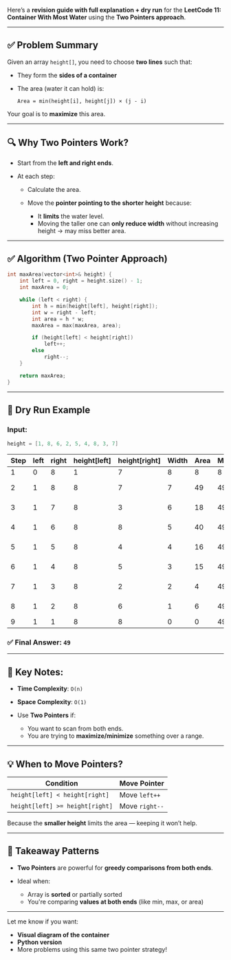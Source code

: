 Here’s a **revision guide with full explanation + dry run** for the **LeetCode 11: Container With Most Water** using the **Two Pointers approach**.

---

## ✅ Problem Summary

Given an array `height[]`, you need to choose **two lines** such that:

* They form the **sides of a container**
* The area (water it can hold) is:

  ```
  Area = min(height[i], height[j]) × (j - i)
  ```

Your goal is to **maximize** this area.

---

## 🔍 Why Two Pointers Work?

* Start from the **left and right ends**.
* At each step:

  * Calculate the area.
  * Move the **pointer pointing to the shorter height** because:

    * It **limits** the water level.
    * Moving the taller one can **only reduce width** without increasing height → may miss better area.

---

## ✅ Algorithm (Two Pointer Approach)

```cpp
int maxArea(vector<int>& height) {
    int left = 0, right = height.size() - 1;
    int maxArea = 0;

    while (left < right) {
        int h = min(height[left], height[right]);
        int w = right - left;
        int area = h * w;
        maxArea = max(maxArea, area);

        if (height[left] < height[right])
            left++;
        else
            right--;
    }

    return maxArea;
}
```

---

## 🔁 Dry Run Example

### Input:

```cpp
height = [1, 8, 6, 2, 5, 4, 8, 3, 7]
```

| Step | left | right | height\[left] | height\[right] | Width | Area | MaxArea | Move    |
| ---- | ---- | ----- | ------------- | -------------- | ----- | ---- | ------- | ------- |
| 1    | 0    | 8     | 1             | 7              | 8     | 8    | 8       | left++  |
| 2    | 1    | 8     | 8             | 7              | 7     | 49   | 49      | right-- |
| 3    | 1    | 7     | 8             | 3              | 6     | 18   | 49      | right-- |
| 4    | 1    | 6     | 8             | 8              | 5     | 40   | 49      | right-- |
| 5    | 1    | 5     | 8             | 4              | 4     | 16   | 49      | right-- |
| 6    | 1    | 4     | 8             | 5              | 3     | 15   | 49      | right-- |
| 7    | 1    | 3     | 8             | 2              | 2     | 4    | 49      | right-- |
| 8    | 1    | 2     | 8             | 6              | 1     | 6    | 49      | right-- |
| 9    | 1    | 1     | 8             | 8              | 0     | 0    | 49      | Done    |

### ✅ Final Answer: `49`

---

## 📌 Key Notes:

* **Time Complexity**: `O(n)`
* **Space Complexity**: `O(1)`
* Use **Two Pointers** if:

  * You want to scan from both ends.
  * You are trying to **maximize/minimize** something over a range.

---

## 💡 When to Move Pointers?

| Condition                       | Move Pointer   |
| ------------------------------- | -------------- |
| `height[left] < height[right]`  | Move `left++`  |
| `height[left] >= height[right]` | Move `right--` |

Because the **smaller height** limits the area — keeping it won’t help.

---

## 🎯 Takeaway Patterns

* **Two Pointers** are powerful for **greedy comparisons from both ends**.
* Ideal when:

  * Array is **sorted** or partially sorted
  * You're comparing **values at both ends** (like min, max, or area)

---

Let me know if you want:

* **Visual diagram of the container**
* **Python version**
* More problems using this same two pointer strategy!
